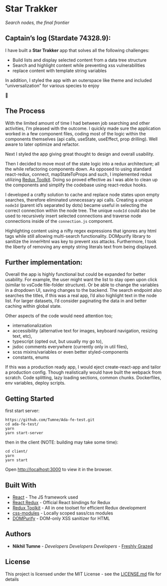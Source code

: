 # Star Trakker

_Search nodes, the final frontier_

## Captain’s log (Stardate 74328.9):

I have built a **Star Trakker** app that solves all the following challenges:

- Build lists and display selected content from a data tree structure
- Search and highlight content while preventing xss vulnerabilities
- replace content with template string variables

In addition, I styled the app with an outerspace like theme and included “universalization” for various species to enjoy

🖖

## The Process

With the limited amount of time I had between job searching and other activities, I’m pleased with the outcome. I quickly made sure the application worked in a few component files, coding most of the logic within the components themselves (api calls, useState, useEffect, prop drilling). Well aware to later optimize and refactor.

Next I styled the app giving great thought to design and overall usability.

Then I decided to move most of the state logic into a redux architecture; all the while refactoring components down. As opposed to using standard react-redux, connect, mapStateToProps and such, I implemented redux utilizing [Redux Toolkit](https://redux-toolkit.js.org/). Doing so proved effective as I was able to clean up the components and simplify the codebase using react-redux hooks.

I developed a crafty solution to cache and replace node states upon empty searches, therefore eliminated unnecessary api calls. Creating a unique `nodeId` (parent id’s separated by dots) became useful in selecting the correct connection within the node tree. The unique `nodeId` could also be used to recursively insert selected connections and traverse node connections inside of the `connection.js` component.

Highlighting content using a nifty regex expressions that ignores any html tags while still allowing multi-search functionality. DOMpurify library to sanitize the innerHtml was key to prevent xss attacks. Furthermore, I took the liberty of removing any empty string literals text from being displayed.

## Further implementation:

Overall the app is highly functional but could be expanded for better usability. For example, the user might want the list to stay open upon click (similar to vsCode file-folder structure). Or be able to change the variables in a dropdown UI, saving changes to the backend. The search endpoint also searches the titles, if this was a real app, I’d also highlight text in the node list. For larger datasets, I’d consider paginating the data in and better caching within global state.

Other aspects of the code would need attention too;

- internationalization
- accessibility (alternative text for images, keyboard navigation, resizing text, etc),
- typescript (opted out, but usually my go to),
- jsdoc comments everywhere (currently only in util files),
- scss mixins/variables or even better styled-components
- constants, enums

If this was a production ready app, I would eject create-react-app and tailor a production config. Though realistically would have built the webpack from scratch. Code splitting, lazy loading sections, common chunks. Dockerfiles, env variables, deploy scripts.

## Getting Started

first start server:

```
https://github.com/Tumne/Ada-fe-test.git
cd ada-fe-test/
yarn
yarn start-server
```

then in the client (NOTE: building may take some time):

```
cd client/
yarn
yarn start
```

Open [http://localhost:3000](http://localhost:3000) to view it in the browser.

## Built With

- [React](https://reactjs.org/) - The JS framework used
- [React Redux](https://react-redux.js.org/) - Official React bindings for Redux
- [Redux Toolkit](https://redux-toolkit.js.org/) - All in one toolset for efficient Redux development
- [css-modules](https://github.com/css-modules/css-modules) - Locally scoped sass/css modules
- [DOMPurify](https://github.com/cure53/DOMPurify) - DOM-only XSS sanitizer for HTML

## Authors

- **Nikhil Tumne** - _Developers Developers Developers_ - [Freshly Grazed](http://freshlygrazed.com/)

## License

This project is licensed under the MIT License - see the [LICENSE.md](https://www.mit.edu/~amini/LICENSE.md) file for details

